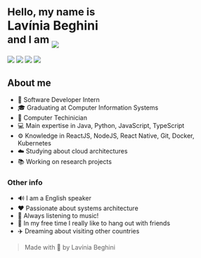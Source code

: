 <h1>
<sub> Hello, my name is </sub> <br>
Lavínia Beghini <br>
<sup> and I am </sup> <img src="https://readme-typing-svg.herokuapp.com?color=03989E&size=24&vCenter=true&width=170&height=32&lines=a+Developer;a+Student;Curious"/>
</h1>

<img src="https://img.shields.io/badge/-Gmail-D14836?style=flat-square&labelColor=D14836&logo=gmail&logoColor=white&link=mailto:lavinia.beghini@gmail.com"/> <img src="https://img.shields.io/badge/-Spotify-1bc47d?style=flat-square&labelColor=1bc47d&logo=spotify&logoColor=white&link=https://open.spotify.com/user/hobbit.beghini?si=ace7584717104fcf"/> <img src="https://img.shields.io/badge/-Linkedin-0e76a8?style=flat-square&logo=Linkedin&logoColor=white&link=https://www.linkedin.com/in/beghini/" /> <img src="https://img.shields.io/badge/-WhatsApp-128c7e?style=flat-square&labelColor=128c7e&logo=whatsapp&logoColor=white&link=https://api.whatsapp.com/send?phone=5532988995958" /> 

## About me

- 🚀 Software Developer Intern 
- 🎓 Graduating at Computer Information Systems 
- 💾 Computer Techinician
- 💻 Main expertise in Java, Python, JavaScript, TypeScript
- ⚙️ Knowledge in ReactJS, NodeJS, React Native, Git, Docker, Kubernetes 
- ☁️ Studying about cloud architectures
- 📚 Working on research projects

### Other info

- 🔊 I am a English speaker
- ♥️ Passionate about systems architecture 
- 🎵 Always listening to music!
- 🍺 In my free time I really like to hang out with friends
- ✈️ Dreaming about visiting other countries


> Made with 💜 by Lavínia Beghini
